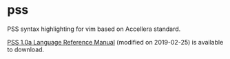 # pss
PSS syntax highlighting for vim based on Accellera standard.

[PSS 1.0a Language Reference Manual](https://accellera.org/images/downloads/standards/pss/Portable_Test_Stimulus_Standard_v10a.pdf) (modified on 2019-02-25) is available to download.
